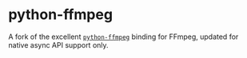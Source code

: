 # python-ffmpeg
A fork of the excellent [`python-ffmpeg`](https://python-ffmpeg.readthedocs.io) binding for FFmpeg, updated for native async API support only.
